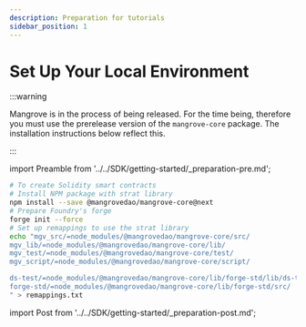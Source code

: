 ```yaml
---
description: Preparation for tutorials
sidebar_position: 1
---
```


# Set Up Your Local Environment

:::warning

Mangrove is in the process of being released. For the time being, therefore you must use the prerelease version of the `mangrove-core` package. The installation instructions below reflect this.

:::

import Preamble from '../../SDK/getting-started/_preparation-pre.md';

<Preamble components={props.components} />


```bash
# To create Solidity smart contracts
# Install NPM package with strat library
npm install --save @mangrovedao/mangrove-core@next
# Prepare Foundry's forge
forge init --force
# Set up remappings to use the strat library
echo "mgv_src/=node_modules/@mangrovedao/mangrove-core/src/
mgv_lib/=node_modules/@mangrovedao/mangrove-core/lib/
mgv_test/=node_modules/@mangrovedao/mangrove-core/test/
mgv_script/=node_modules/@mangrovedao/mangrove-core/script/

ds-test/=node_modules/@mangrovedao/mangrove-core/lib/forge-std/lib/ds-test/src/
forge-std/=node_modules/@mangrovedao/mangrove-core/lib/forge-std/src/
" > remappings.txt
```

import Post from '../../SDK/getting-started/_preparation-post.md';

<Post components={props.components} />
